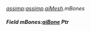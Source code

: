 _[assimp](../../modules/assimp/assimp-module.md):[assimp](../../modules/assimp/assimp-module.md).[aiMesh](../../modules/assimp/assimp-aimesh.md).mBones_
##### Field mBones:[aiBone](../../modules/assimp/assimp-aibone.md) Ptr
